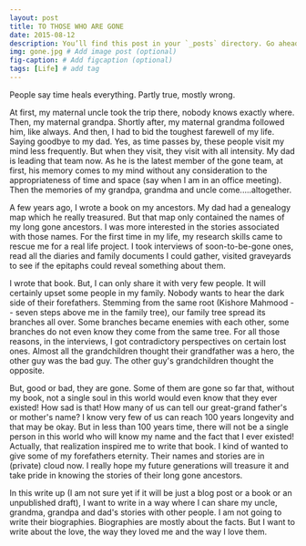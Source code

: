 ```yaml
---
layout: post
title: TO THOSE WHO ARE GONE
date: 2015-08-12 
description: You’ll find this post in your `_posts` directory. Go ahead and edit it and re-build the site to see your changes. # Add post description (optional)
img: gone.jpg # Add image post (optional)
fig-caption: # Add figcaption (optional)
tags: [Life] # add tag
---
```

People say time heals everything. Partly true, mostly wrong.

At first, my maternal uncle took the trip there, nobody knows exactly where. Then, my maternal grandpa. Shortly after, my maternal grandma followed him, like always. And then, I had to bid the toughest farewell of my life. Saying goodbye to my dad. Yes, as time passes by, these people visit my mind less frequently. But when they visit, they visit with all intensity. My dad is leading that team now. As he is the latest member of the gone team, at first, his memory comes to my mind without any consideration to the appropriateness of time and space (say when I am in an office meeting). Then the memories of my grandpa, grandma and uncle come.....altogether.

A few years ago, I wrote a book on my ancestors. My dad had a genealogy map which he really treasured. But that map only contained the names of my long gone ancestors. I was more interested in the stories associated with those names. For the first time in my life, my research skills came to rescue me for a real life project. I took interviews of soon-to-be-gone ones, read all the diaries and family documents I could gather, visited graveyards to see if the epitaphs could reveal something about them.

I wrote that book. But, I can only share it with very few people. It will certainly upset some people in my family. Nobody wants to hear the dark side of their forefathers. Stemming from the same root (Kishore Mahmood -- seven steps above me in the family tree), our family tree spread its branches all over. Some branches became enemies with each other, some branches do not even know they come from the same tree. For all those reasons, in the interviews, I got contradictory perspectives on certain lost ones. Almost all the grandchildren thought their grandfather was a hero, the other guy was the bad guy. The other guy's grandchildren thought the opposite.

But, good or bad, they are gone. Some of them are gone so far that, without my book, not a single soul in this world would even know that they ever existed! How sad is that! How many of us can tell our great-grand father's or mother's name? I know very few of us can reach 100 years longevity and that may be okay. But in less than 100 years time, there will not be a single person in this world who will know my name and the fact that I ever existed! Actually, that realization inspired me to write that book. I kind of wanted to give some of my forefathers eternity. Their names and stories are in (private) cloud now. I really hope my future generations will treasure it and take pride in knowing the stories of their long gone ancestors.

In this write up (I am not sure yet if it will be just a blog post or a book or an unpublished draft), I want to write in a way where I can share my uncle, grandma, grandpa and dad's stories with other people. I am not going to write their biographies. Biographies are mostly about the facts. But I want to write about the love, the way they loved me and the way I love them.